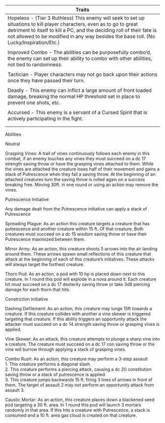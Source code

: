 | Traits                                                                                                                                                                                                                                                                                     |
| ------------------------------------------------------------------------------------------------------------------------------------------------------------------------------------------------------------------------------------------------------------------------------------------ |
| Hopeless - (Tier 3 Ruthless) This enemy will seek to set up situations to kill player characters, even as to go to great detriment to itself to kill a PC, and the deciding roll of their fate is not allowed to be modified in any way besides the base roll. (No Lucky/Inspiration/Etc.) |
|                                                                                                                                                                                                                                                                                            |
| Improved Combo - The abilities can be purposefully combo’d, the enemy can set up their ability to combo with other abilities, not tied to randomness.                                                                                                                                      |
|                                                                                                                                                                                                                                                                                            |
| Tactician - Player characters may not go back upon their actions once they have passed their turn.                                                                                                                                                                                         |
|                                                                                                                                                                                                                                                                                            |
| Deadly - This enemy can inflict a large amount of front loaded damage, breaking the normal HP threshold set in place to prevent one shots, etc.                                                                                                                                            |
|                                                                                                                                                                                                                                                                                            |
| Accursed - This enemy is a servant of a Cursed Spirit that is actively participating in the fight.                                                                                                                                                                                         |
|                                                                                                                                                                                                                                                                                            |
|                                                                                                                                                                                                                                                                                            |

Abilities

Neutral

Grasping Vines: A trail of vines continuously follows each enemy in this combat, if an enemy touches any vines they must succeed on a dc 17 strength saving throw or have the grasping vines attached to them. While the vines are attached the creature loses half of their movement and gains a stack of Putrescence when they fail a saving throw. At the beginning of an attached creatures turn the saving throw is rolled again on a success breaking free. Moving 30ft. in one round or using an action may remove the vines.



Putrescence Initiative

Any damage dealt from the Putrescence initiative can apply a stack of Putrescence


Spreading Plague: As an action this creature targets a creature that has putrescence and another creature within 15 ft. Of that creature. Both creatures must succeed on a dc 15 wisdom saving throw or have their Putrescence maximized between them.


Mirror Army: As an action, this creature shoots 5 arrows into the air landing around them. These arrows spawn small reflections of this creature that attack at the beginning of each of this creature’s initiatives. These attacks will always target the furthest creature.


Thorn Pod: As an action, a pod with 10 hp is placed down next to this creature. In 1 round this pod will explode in a nova around it. Each creature hit must succeed on a dc 17 dexterity saving throw or take 3d8 piercing damage for each thorn that hits. 

Constriction Initiative

Dashing Defilement: As an action, this creature may lunge 15ft towards a creature. If this creature collides with another a vine skewer is triggered targeting that creature. If this ability triggers an opportunity attack the attacker must succeed on a dc 14 strength saving throw or grasping vines is applied.


Vine Skewer: As an attack, this creature attempts to plunge a sharp vine into a creature. The creature must succeed on a dc 17 con saving throw or the vine will burrow through applying a stack of grasping vines.


Combo Rush: As an action, this creature may perform a 3-step assault<br>1. This creature performs a diagonal slash.<br>2. This creature performs a piercing attack, causing a dc 20 constitution saving throw or a stack of putrescence is applied.<br>3. This creature jumps backwards 15 ft. firing 3 lines of arrows in front of them. The target of assault 2 may not perform an opportunity attack from assault 3.

Caustic Mortar: As an action, this creature places down a blackened seed pod targeting a 30 ft. area. In 1 round this pod will launch 3 mortars randomly in that area. If this hits a creature with Putrescence, a stack is consumed and a 10 ft. area gas cloud is created on that creature.

